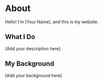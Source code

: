 # About

Hello! I'm [Your Name], and this is my website.

## What I Do

[Add your description here]

## My Background

[Add your background here] 